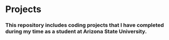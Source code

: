 # Projects

### This repository includes coding projects that I have completed during my time as a student at Arizona State University.
